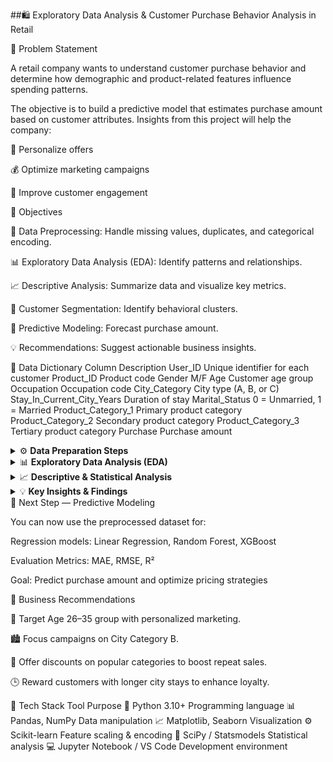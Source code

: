 ##🛍️ Exploratory Data Analysis & Customer Purchase Behavior Analysis in Retail

📌 Problem Statement

A retail company wants to understand customer purchase behavior and determine how demographic and product-related features influence spending patterns.

The objective is to build a predictive model that estimates purchase amount based on customer attributes.
Insights from this project will help the company:

🎯 Personalize offers

💰 Optimize marketing campaigns

🤝 Improve customer engagement

🎯 Objectives

🧹 Data Preprocessing: Handle missing values, duplicates, and categorical encoding.

📊 Exploratory Data Analysis (EDA): Identify patterns and relationships.

📈 Descriptive Analysis: Summarize data and visualize key metrics.

👥 Customer Segmentation: Identify behavioral clusters.

🤖 Predictive Modeling: Forecast purchase amount.

💡 Recommendations: Suggest actionable business insights.

🧾 Data Dictionary
Column	Description
User_ID	Unique identifier for each customer
Product_ID	Product code
Gender	M/F
Age	Customer age group
Occupation	Occupation code
City_Category	City type (A, B, or C)
Stay_In_Current_City_Years	Duration of stay
Marital_Status	0 = Unmarried, 1 = Married
Product_Category_1	Primary product category
Product_Category_2	Secondary product category
Product_Category_3	Tertiary product category
Purchase	Purchase amount
<details> <summary>⚙️ <b>Data Preparation Steps</b></summary>
🧩 1️⃣ Importing Libraries
import numpy as np
import pandas as pd
import matplotlib.pyplot as plt
import seaborn as sns

🧩 2️⃣ Data Loading & Merging

Loaded two CSVs — demographics and purchase details

Merged using User_ID

Saved combined dataset as BlackFridaySales.csv

🧩 3️⃣ Data Cleaning

Handled missing values (Product_Category_2, Product_Category_3)

Converted categorical columns (Age, Gender, City_Category)

Dropped duplicates

🧩 4️⃣ Feature Engineering

Created Total_Products_Bought

Applied Min-Max Scaling to Purchase

One-Hot Encoded categorical variables

</details>
<details> <summary>📊 <b>Exploratory Data Analysis (EDA)</b></summary>
🔹 Visualizations

Histogram for purchase distribution

Bar plots for gender & age distribution

Scatter: Purchase vs. Total Products Bought

Box plot for outlier detection

🔹 Key Insights
Factor	Observation
Gender	Males spend more than females
Age Group	26–35 years = highest spenders
City Category	City B dominates in purchases
Marital Status	Little difference in spend between married/unmarried
Stay Duration	Customers living 2+ years spend more
</details>
<details> <summary>📈 <b>Descriptive & Statistical Analysis</b></summary>
🧮 Summary Stats

Mean, Median, Std Dev, Percentiles of numerical features

Frequency count of categorical features

🧪 Hypothesis Tests
Test	Purpose	Result
T-Test	Compare Product_Category_1 vs. 2	No significant difference
ANOVA	Variance across categories	No significant difference
Chi-Square	Relationship between categories	Weak dependency
</details>
<details> <summary>💡 <b>Key Insights & Findings</b></summary>
Insight	Result
👥 Highest Spending Age Group	26–35 years
👨‍🦱 Highest Spending Gender	Male
🏙️ Highest Spending City	City B
💍 Higher Spending Marital Status	Married
📦 Top Product Categories	1, 5, 8, 11, 2
</details>
🧠 Next Step — Predictive Modeling

You can now use the preprocessed dataset for:

Regression models: Linear Regression, Random Forest, XGBoost

Evaluation Metrics: MAE, RMSE, R²

Goal: Predict purchase amount and optimize pricing strategies

💼 Business Recommendations

🎯 Target Age 26–35 group with personalized marketing.

🏙️ Focus campaigns on City Category B.

💸 Offer discounts on popular categories to boost repeat sales.

🕒 Reward customers with longer city stays to enhance loyalty.

🧰 Tech Stack
Tool	Purpose
🐍 Python 3.10+	Programming language
📊 Pandas, NumPy	Data manipulation
📈 Matplotlib, Seaborn	Visualization
⚙️ Scikit-learn	Feature scaling & encoding
🧪 SciPy / Statsmodels	Statistical analysis
💻 Jupyter Notebook / VS Code	Development environment
